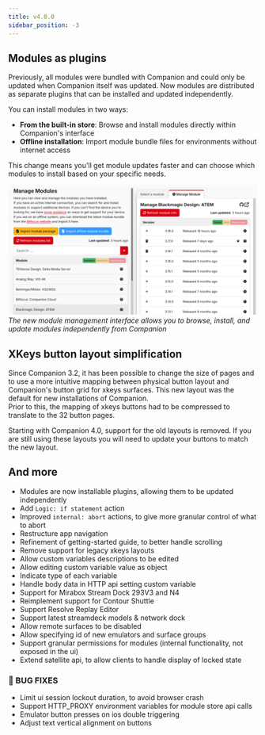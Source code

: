 ```yaml
---
title: v4.0.0
sidebar_position: -3
---
```


## Modules as plugins

Previously, all modules were bundled with Companion and could only be updated when Companion itself was updated. Now modules are distributed as separate plugins that can be installed and updated independently.

You can install modules in two ways:

- **From the built-in store**: Browse and install modules directly within Companion's interface
- **Offline installation**: Import module bundle files for environments without internet access

This change means you'll get module updates faster and can choose which modules to install based on your specific needs.

![Module Management Interface](v4-0-0/module-management.png)
_The new module management interface allows you to browse, install, and update modules independently from Companion_

## XKeys button layout simplification

Since Companion 3.2, it has been possible to change the size of pages and to use a more intuitive mapping between physical button layout and Companion's button grid for xkeys surfaces. This new layout was the default for new installations of Companion.  
Prior to this, the mapping of xkeys buttons had to be compressed to translate to the 32 button pages.

Starting with Companion 4.0, support for the old layouts is removed. If you are still using these layouts you will need to update your buttons to match the new layout.

## And more

- Modules are now installable plugins, allowing them to be updated independently
- Add `Logic: if statement` action
- Improved `internal: abort` actions, to give more granular control of what to abort
- Restructure app navigation
- Refinement of getting-started guide, to better handle scrolling
- Remove support for legacy xkeys layouts
- Allow custom variables descriptions to be edited
- Allow editing custom variable value as object
- Indicate type of each variable
- Handle body data in HTTP api setting custom variable
- Support for Mirabox Stream Dock 293V3 and N4
- Reimplement support for Contour Shuttle
- Support Resolve Replay Editor
- Support latest streamdeck models & network dock
- Allow remote surfaces to be disabled
- Allow specifying id of new emulators and surface groups
- Support granular permissions for modules (internal functionality, not exposed in the ui)
- Extend satellite api, to allow clients to handle display of locked state

### 🐞 BUG FIXES

- Limit ui session lockout duration, to avoid browser crash
- Support HTTP_PROXY environment variables for module store api calls
- Emulator button presses on ios double triggering
- Adjust text vertical alignment on buttons
